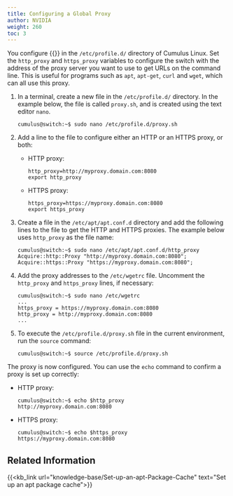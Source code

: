 ```yaml
---
title: Configuring a Global Proxy
author: NVIDIA
weight: 260
toc: 3
---
```

You configure {{<exlink url="https://wiki.archlinux.org/index.php/proxy_settings" text="global HTTP and HTTPS proxies">}} in the `/etc/profile.d/` directory of Cumulus Linux. Set the `http_proxy` and `https_proxy` variables to configure the switch with the address of the proxy server you want to use to get URLs on the command line. This is useful for programs such as `apt`, `apt-get`, `curl` and `wget`, which can all use this proxy.

1. In a terminal, create a new file in the `/etc/profile.d/` directory. In the example below, the file is called `proxy.sh`, and is created using the text editor `nano`.

    ```
    cumulus@switch:~$ sudo nano /etc/profile.d/proxy.sh
    ```

2. Add a line to the file to configure either an HTTP or an HTTPS proxy, or both:

    - HTTP proxy:

        ```
        http_proxy=http://myproxy.domain.com:8080
        export http_proxy
        ```

    - HTTPS proxy:

        ```
        https_proxy=https://myproxy.domain.com:8080
        export https_proxy
        ```

3. Create a file in the `/etc/apt/apt.conf.d` directory and add the following lines to the file to get the HTTP and HTTPS proxies. The example below uses `http_proxy` as the file name:

    ```
    cumulus@switch:~$ sudo nano /etc/apt/apt.conf.d/http_proxy
    Acquire::http::Proxy "http://myproxy.domain.com:8080";
    Acquire::https::Proxy "https://myproxy.domain.com:8080";
    ```

4. Add the proxy addresses to the `/etc/wgetrc` file. Uncomment the `http_proxy` and `https_proxy` lines, if necessary:

    ```
    cumulus@switch:~$ sudo nano /etc/wgetrc
    ...
    https_proxy = https://myproxy.domain.com:8080
    http_proxy = http://myproxy.domain.com:8080
    ...
    ```

5. To execute the `/etc/profile.d/proxy.sh` file in the current environment, run the `source` command:

    ```
    cumulus@switch:~$ source /etc/profile.d/proxy.sh
    ```

The proxy is now configured. You can use the `echo` command to confirm a proxy is set up correctly:

- HTTP proxy:

    ```
    cumulus@switch:~$ echo $http_proxy
    http://myproxy.domain.com:8080
    ```

- HTTPS proxy:

    ```
    cumulus@switch:~$ echo $https_proxy
    https://myproxy.domain.com:8080
    ```

## Related Information

{{<kb_link url="knowledge-base/Set-up-an-apt-Package-Cache" text="Set up an apt package cache">}}
